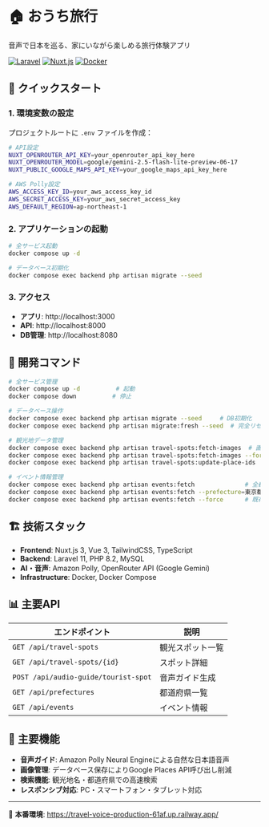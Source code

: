 # 🏠 おうち旅行

音声で日本を巡る、家にいながら楽しめる旅行体験アプリ

[![Laravel](https://img.shields.io/badge/Laravel-11.x-red.svg)](https://laravel.com/)
[![Nuxt.js](https://img.shields.io/badge/Nuxt.js-3.x-green.svg)](https://nuxt.com/)
[![Docker](https://img.shields.io/badge/Docker-Ready-blue.svg)](https://www.docker.com/)

## 🚀 クイックスタート

### 1. 環境変数の設定

プロジェクトルートに `.env` ファイルを作成：

```bash
# API設定
NUXT_OPENROUTER_API_KEY=your_openrouter_api_key_here
NUXT_OPENROUTER_MODEL=google/gemini-2.5-flash-lite-preview-06-17
NUXT_PUBLIC_GOOGLE_MAPS_API_KEY=your_google_maps_api_key_here

# AWS Polly設定
AWS_ACCESS_KEY_ID=your_aws_access_key_id
AWS_SECRET_ACCESS_KEY=your_aws_secret_access_key
AWS_DEFAULT_REGION=ap-northeast-1
```

### 2. アプリケーションの起動

```bash
# 全サービス起動
docker compose up -d

# データベース初期化
docker compose exec backend php artisan migrate --seed
```

### 3. アクセス

- **アプリ**: http://localhost:3000
- **API**: http://localhost:8000
- **DB管理**: http://localhost:8080

## 🔧 開発コマンド

```bash
# 全サービス管理
docker compose up -d          # 起動
docker compose down          # 停止

# データベース操作
docker compose exec backend php artisan migrate --seed     # DB初期化
docker compose exec backend php artisan migrate:fresh --seed  # 完全リセット

# 観光地データ管理
docker compose exec backend php artisan travel-spots:fetch-images  # 画像取得
docker compose exec backend php artisan travel-spots:fetch-images --force  # 全画像強制再取得
docker compose exec backend php artisan travel-spots:update-place-ids  # place_id更新

# イベント情報管理
docker compose exec backend php artisan events:fetch              # 全都道府県のイベント情報取得
docker compose exec backend php artisan events:fetch --prefecture=東京都  # 特定都道府県のみ
docker compose exec backend php artisan events:fetch --force      # 既存データ削除して再取得
```

## 🏗️ 技術スタック

- **Frontend**: Nuxt.js 3, Vue 3, TailwindCSS, TypeScript
- **Backend**: Laravel 11, PHP 8.2, MySQL
- **AI・音声**: Amazon Polly, OpenRouter API (Google Gemini)
- **Infrastructure**: Docker, Docker Compose

## 📊 主要API

| エンドポイント | 説明 |
|-------------|------|
| `GET /api/travel-spots` | 観光スポット一覧 |
| `GET /api/travel-spots/{id}` | スポット詳細 |
| `POST /api/audio-guide/tourist-spot` | 音声ガイド生成 |
| `GET /api/prefectures` | 都道府県一覧 |
| `GET /api/events` | イベント情報 |

## 🎯 主要機能

- **音声ガイド**: Amazon Polly Neural Engineによる自然な日本語音声
- **画像管理**: データベース保存によりGoogle Places API呼び出し削減
- **検索機能**: 観光地名・都道府県での高速検索
- **レスポンシブ対応**: PC・スマートフォン・タブレット対応

---

📍 **本番環境**: https://travel-voice-production-61af.up.railway.app/